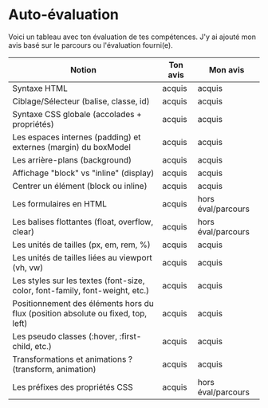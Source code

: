 # Auto-évaluation

  Voici un tableau avec ton évaluation de tes compétences.
  J'y ai ajouté mon avis basé sur le parcours ou l'évaluation fourni(e).

  | Notion | Ton avis | Mon avis |
  |--|--|--|
| Syntaxe HTML | acquis | acquis |
| Ciblage/Sélecteur (balise, classe, id) | acquis | acquis |
| Syntaxe CSS globale (accolades + propriétés) | acquis | acquis |
| Les espaces internes (padding) et externes (margin) du boxModel | acquis | acquis |
| Les arrière-plans (background) | acquis | acquis |
| Affichage "block" vs "inline" (display) | acquis | acquis |
| Centrer un élément (block ou inline) | acquis | acquis |
| Les formulaires en HTML | acquis | hors éval/parcours |
| Les balises flottantes (float, overflow, clear) | acquis | hors éval/parcours |
| Les unités de tailles (px, em, rem, %) | acquis | acquis |
| Les unités de tailles liées au viewport (vh, vw) | acquis | acquis |
| Les styles sur les textes (font-size, color, font-family, font-weight, etc.) | acquis | acquis |
| Positionnement des éléments hors du flux (position absolute ou fixed, top, left) | acquis | acquis |
| Les pseudo classes (:hover, :first-child, etc.) | acquis | acquis |
| Transformations et animations ? (transform, animation) | acquis | acquis |
| Les préfixes des propriétés CSS | acquis | hors éval/parcours |
